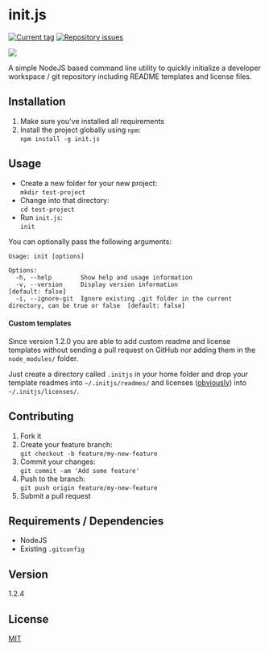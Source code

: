 # init.js

[![Current tag](http://img.shields.io/github/tag/[GitHubUsername]/init.js.svg)](https://github.com/frdmn/init.js/tags) [![Repository issues](http://issuestats.com/github/frdmn/init.js/badge/issue)](http://issuestats.com/github/frdmn/init.js)

![](http://i.imgur.com/HN4YlY9.gif)

A simple NodeJS based command line utility to quickly initialize a developer workspace / git repository including README templates and license files.

## Installation

1. Make sure you've installed all requirements
2. Install the project globally using `npm`:  
  `npm install -g init.js`

## Usage

* Create a new folder for your new project:  
  `mkdir test-project`  
* Change into that directory:  
  `cd test-project`  
* Run `init.js`:  
  `init`  

You can optionally pass the following arguments:

```
Usage: init [options]

Options:
  -h, --help        Show help and usage information
  -v, --version     Display version information                                                 [default: false]
  -i, --ignore-git  Ignore existing .git folder in the current directory, can be true or false  [default: false]
```

#### Custom templates

Since version 1.2.0 you are able to add custom readme and license templates without sending a pull request on GitHub nor adding them in the `node_modules/` folder.

Just create a directory called `.initjs` in your home folder and drop your template readmes into `~/.initjs/readmes/` and licenses ([obviously](https://i.imgur.com/eGHU2IZ.gif)) into `~/.initjs/licenses/`. 

## Contributing

1. Fork it
2. Create your feature branch:  
  `git checkout -b feature/my-new-feature`
3. Commit your changes:  
  `git commit -am 'Add some feature'`
4. Push to the branch:  
  `git push origin feature/my-new-feature`
5. Submit a pull request

## Requirements / Dependencies

* NodeJS
* Existing `.gitconfig`

## Version

1.2.4

## License

[MIT](LICENSE)

